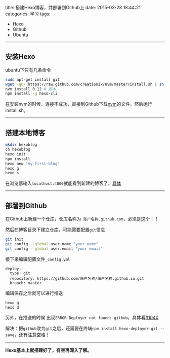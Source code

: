 title: 搭建Hexo博客，并部署到Github上
date: 2015-03-28 18:44:21
categories: 学习
tags:
- Hexo
- Github
- Ubuntu
---

## 安装Hexo
ubuntu下只有几条命令
```bash
sudo apt-get install git
wget -qO- https://raw.github.com/creationix/nvm/master/install.sh | sh
nvm install 0.12 # 版本
npm install -g hexo-cli
```
<!--more-->
在安装nvm的时候，连接不成功，直接到Github下载[nvm](https://github.com/creationix/nvm)的文件，然后运行install.sh。

---

## 搭建本地博客
```bash
mkdir hexoblog
ch hexoblog
hexo init
npm install
hexo new "my-first-blog"
hexo g
hexo s
```
在浏览器输入`localhost:4000`就能看到新建的博客了。[具体](http://hexo.io/docs/)

---

## 部署到Github
在Github上新建一个仓库，仓库名称为`
账户名称.github.com`，必须是这个！！

然后在博客目录下建立仓库，可能需要配置`git`信息
```bash
git init
git config --global user.name "your name"
git config --global user.email "your email"
```
接下来编辑配置文件`_config.yml`
```
deploy: 
  type: git
  repository: https://github.com/账户名称/账户名称.github.io.git
  branch: master
```
编辑保存之后就可以进行推送
```bash
hexo g 
hexo d
```
另外，在推送的时候 出现`ERROR Deployer not found: github`，具体看[#1040](https://github.com/hexojs/hexo/issues/1040)

解决：把`github`改为`git`之后，还需要在终端`npm install hexo-deployer-git --save`，还有注意空格！

---

**Hexo基本上就搭建好了，有空再深入了解。**
